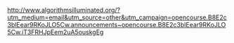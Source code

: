 

http://www.algorithmsilluminated.org/?utm_medium=email&utm_source=other&utm_campaign=opencourse.B8E2c3blEear9RKoJLO5Cw.announcements~opencourse.B8E2c3blEear9RKoJLO5Cw.iT3FRHJpEem2uA5ouskgEg
